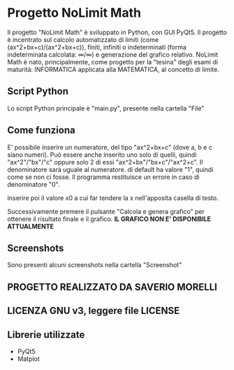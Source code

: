 # Progetto NoLimit Math
Il progetto "NoLimit Math" è sviluppato in Python, con GUI PyQt5.
Il progetto è incentrato sul calcolo automatizzato di limiti (come (ax^2+bx+c)/(ax^2+bx+c)), finiti, infiniti o indeterminati (forma indeterminata calcolata: ∞/∞) e generazione del grafico relativo.
NoLimit Math è nato, principalmente, come progetto per la "tesina" degli esami di maturità: INFORMATICA applicata alla MATEMATICA, al concetto di limite.

## Script Python
Lo script Python principale è "main.py", presente nella cartella "File"

## Come funziona
E' possibile inserire un numeratore, del tipo "ax^2+bx+c" (dove a, b e c siano numeri). Può essere anche inserito uno solo di quelli, quindi "ax^2"/"bx"/"c" oppure solo 2 di essi "ax^2+bx"/"bx+c"/"ax^2+c".
Il denominatore sarà uguale al numeratore. di default ha valore "1", quindi come se non ci fosse.
Il programma restituisce un errore in caso di denominatore "0".

Inserire poi il valore x0 a cui far tendere la x nell'apposita casella di testo.

Successivamente premere il pulsante "Calcola e genera grafico" per ottenere il risultato finale e il grafico.
**IL GRAFICO NON E' DISPONIBILE ATTUALMENTE**
## Screenshots
Sono presenti alcuni screenshots nella cartella "Screenshot"

## PROGETTO REALIZZATO DA SAVERIO MORELLI
## LICENZA GNU v3, leggere file LICENSE

## Librerie utilizzate
- PyQt5
- Matplot
